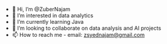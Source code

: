 - 👋 Hi, I’m @ZuberNajam
- 👀 I’m interested in data analytics
- 🌱 I’m currently learning Java
- 💞️ I’m looking to collaborate on data analysis and AI projects
- 📫 How to reach me - email: zsyednajam@gmail.com

<!---
ZuberNajam/ZuberNajam is a ✨ special ✨ repository because its `README.md` (this file) appears on your GitHub profile.
You can click the Preview link to take a look at your changes.
--->
